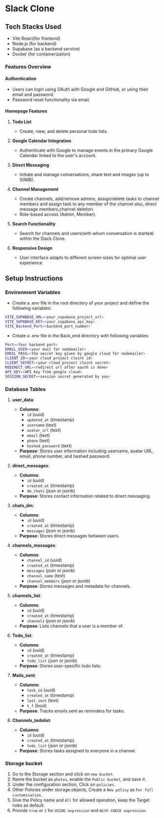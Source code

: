 # Slack Clone

## Tech Stacks Used
- Vite React(for frontend)
- Node.js (for backend)
- Supabase (as a backend service)
- Docker (for containerization)

### Features Overview

#### Authentication
- Users can login using OAuth with Google and GitHub, or using their email and password.
- Password reset functionality via email.

#### Homepage Features
1. **Todo List**
   - Create, view, and delete personal todo lists.

2. **Google Calendar Integration**
   - Authenticate with Google to manage events in the primary Google Calendar linked to the user's account.

3. **Direct Messaging**
   - Initiate and manage conversations, share text and images (up to 50MB).

4. **Channel Management**
   - Create channels, add/remove admins, assign/delete tasks to channel members and assign task to any member of the channel also, direct message members,channel deletion.
   - Role-based access (Admin, Member).

5. **Search Functionality**
   - Search for channels and users(with whom conversation is started) within the Slack Clone.

6. **Responsive Design**
   - User interface adapts to different screen sizes for optimal user experience.

## Setup Instructions

### Environment Variables

- Create a .env file in the root directory of your project and define the following variables:
``` bash
VITE_SUPABASE_URL=<your_supabase_project_url>
VITE_SUPABASE_KEY=<your_supabase_api_key>
VITE_Backend_Port=<backend_port_number>
```
- Create a .env file in the Back_end directory with following variables:
```bash
Port=<Your backend port>
EMAIL_USER=<your mail for nodemailer>
EMAIL_PASS=<the secret key given by google cloud for nodemailer>
CLIENT_ID=<your cloud project cleint id>
CLIENT_SECRET=<your cloud project cleint secret>
REDIRECT_URL=<redirect url after oauth is done>
API_KEY=<API key from google cloud>
SESSION_SECRET=<session secret generated by you>
```

### Database Tables

1. **user_data**:
   - **Columns**:
     - `id` (uuid)
     - `updated_at` (timestamp)
     - `username` (text)
     - `avatar_url` (text)
     - `email` (text)
     - `phone` (text)
     - `hashed_password` (text)
   - **Purpose**: Stores user information including username, avatar URL, email, phone number, and hashed password.

2. **direct_messages**:
   - **Columns**:
     - `id` (uuid)
     - `created_at` (timestamp)
     - `dm_chats` (json or jsonb)
   - **Purpose**: Stores contact information related to direct messaging.

3. **chats_dm**:
   - **Columns**:
     - `id` (uuid)
     - `created_at` (timestamp)
     - `messages` (json or jsonb)
   - **Purpose**: Stores direct messages between users.

4. **channels_messages**:
   - **Columns**:
     - `channel_id` (uuid)
     - `created_at` (timestamp)
     - `messages` (json or jsonb)
     - `channel_name` (text)
     - `channel_members` (json or jsonb)
   - **Purpose**: Stores messages and metadata for channels.

5. **channels_list**:
   - **Columns**:
     - `id` (uuid)
     - `created_at` (timestamp)
     - `channels` (json or jsonb)
   - **Purpose**: Lists channels that a user is a member of.

6. **Todo_list**:
   - **Columns**:
     - `id` (uuid)
     - `created_at` (timestamp)
     - `todo_list` (json or jsonb)
   - **Purpose**: Stores user-specific todo lists.

7. **Mails_sent**:
   - **Columns**:
     - `task_id` (uuid)
     - `created_at` (timestamp)
     - `last_sent` (text)
     - `t_f` (bool)
   - **Purpose**: Tracks emails sent as reminders for tasks.

8. **Channels_todolist**:
   - **Columns**:
     - `id` (uuid)
     - `created_at` (timestamp)
     - `todo_list` (json or jsonb)
   - **Purpose**: Stores tasks assigned to everyone in a channel.
     
### Storage bucket
1. Go to the Storage section and click on `new bucket`.
2. Name the bucket as `photos`, enable the `Public bucket`, and save it.
3. Under the configuration section, Click on `policies`.
4. Other Policies under storage.objects, Create a `New policy` as `For full customisation`.
5. Give the Policy name and `All` for allowed operation, keep the Target roles as default.
6. Provide `true` or `1` for `USING expression` and `With CHECK expression`.

